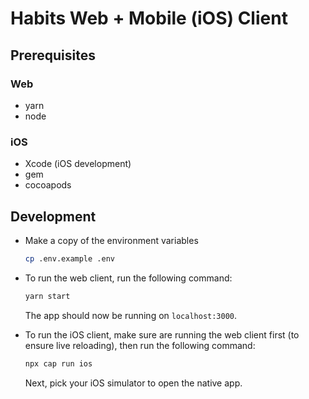# Habits Web + Mobile (iOS) Client

## Prerequisites

### Web

- yarn
- node

### iOS

- Xcode (iOS development)
- gem
- cocoapods

## Development

- Make a copy of the environment variables

  ```bash
  cp .env.example .env
  ```

- To run the web client, run the following command:

  ```bash
  yarn start
  ```

  The app should now be running on `localhost:3000`.

- To run the iOS client, make sure are running the web client first (to ensure live reloading), then run the following command:

  ```bash
  npx cap run ios
  ```

  Next, pick your iOS simulator to open the native app.
